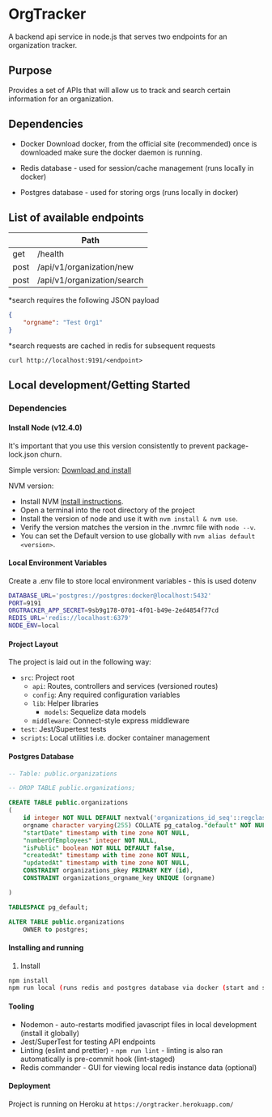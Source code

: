 # OrgTracker

A backend api service in node.js that serves two endpoints for an organization tracker.


## Purpose
Provides a set of APIs that will allow us to track and search certain information for an organization.


## Dependencies
- Docker
Download docker, from the official site (recommended)
once is downloaded make sure the docker daemon is running.

- Redis database - used for session/cache management (runs locally in docker)
- Postgres database - used for storing orgs (runs locally in docker)

## List of available endpoints

|        	| Path                   	    |
|--------	|------------------------	    |
| get   	| /health                	    |
| post   	| /api/v1/organization/new    | # creates a new organization
| post   	| /api/v1/organization/search | # searches for an organization*

*search requires the following JSON payload
```json
{
    "orgname": "Test Org1"
}
```
*search requests are cached in redis for subsequent requests

`curl http://localhost:9191/<endpoint>`


## Local development/Getting Started


### Dependencies

#### Install Node (v12.4.0)
It's important that you use this version consistently to prevent package-lock.json churn.

Simple version:
[Download and install](https://nodejs.org/download/release/v12.4.0/)

NVM version:
* Install NVM [Install instructions](https://github.com/creationix/nvm#install-script).
* Open a terminal into the root directory of the project
* Install the version of node and use it with `nvm install & nvm use`.
* Verify the version matches the version in the .nvmrc file with `node --v`.
* You can set the Default version to use globally with `nvm alias default <version>`.

#### Local Environment Variables
Create a .env file to store local environment variables - this is used dotenv
```sh
DATABASE_URL='postgres://postgres:docker@localhost:5432'
PORT=9191
ORGTRACKER_APP_SECRET=9sb9g178-0701-4f01-b49e-2ed4854f77cd
REDIS_URL='redis://localhost:6379'
NODE_ENV=local
```

#### Project Layout
The project is laid out in the following way:
- `src`: Project root
  - `api`: Routes, controllers and services (versioned routes)
   - `config`: Any required configuration variables
  - `lib`: Helper libraries
    - `models`: Sequelize data models
  - `middleware`: Connect-style express middleware
- `test`: Jest/Supertest tests
- `scripts`: Local utilities i.e. docker container management


#### Postgres Database

```sql
-- Table: public.organizations

-- DROP TABLE public.organizations;

CREATE TABLE public.organizations
(
    id integer NOT NULL DEFAULT nextval('organizations_id_seq'::regclass),
    orgname character varying(255) COLLATE pg_catalog."default" NOT NULL,
    "startDate" timestamp with time zone NOT NULL,
    "numberOfEmployees" integer NOT NULL,
    "isPublic" boolean NOT NULL DEFAULT false,
    "createdAt" timestamp with time zone NOT NULL,
    "updatedAt" timestamp with time zone NOT NULL,
    CONSTRAINT organizations_pkey PRIMARY KEY (id),
    CONSTRAINT organizations_orgname_key UNIQUE (orgname)

)

TABLESPACE pg_default;

ALTER TABLE public.organizations
    OWNER to postgres;
```

#### Installing and running

1. Install
```sh
npm install
npm run local (runs redis and postgres database via docker (start and stop using redis_start and redis_stop scripts))
```

#### Tooling
- Nodemon - auto-restarts modified javascript files in local development (install it globally)
- Jest/SuperTest for testing API endpoints
- Linting (eslint and prettier) - `npm run lint` - linting is also ran automatically is pre-commit hook (lint-staged)
- Redis commander - GUI for viewing local redis instance data (optional)

#### Deployment
Project is running on Heroku at `https://orgtracker.herokuapp.com/` 







